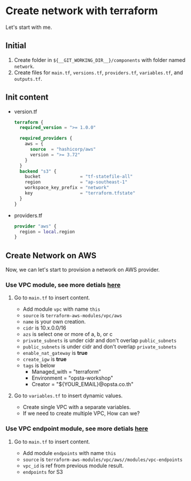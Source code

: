 # Create network with terraform

Let's start with me.

## Initial

1. Create folder in `${__GIT_WORKING_DIR__}/components` with folder named `network`.
2. Create files for `main.tf`, `versions.tf`, `providers.tf`, `variables.tf`, and `outputs.tf`.

## Init content

- version.tf

    ```tf
    terraform {
      required_version = ">= 1.0.0"

      required_providers {
        aws = {
          source  = "hashicorp/aws"
          version = ">= 3.72"
        }
      }
      backend "s3" {
        bucket               = "tf-statefile-all"
        region               = "ap-southeast-1"
        workspace_key_prefix = "network"
        key                  = "terraform.tfstate"
      }
    }
    ```

- providers.tf

    ```tf
    provider "aws" {
      region = local.region
    }
    ```

## Create Network on AWS

Now, we can let's start to provision a network on AWS provider.

### Use VPC module, see more detials [here](https://registry.terraform.io/modules/terraform-aws-modules/vpc/aws/latest)

1. Go to `main.tf` to insert content.

   - Add module `vpc` with name `this`
   - `source` is `terraform-aws-modules/vpc/aws`
   - `name` is your own creation.
   - `cidr` is 10.x.0.0/16
   - `azs` is select one or more of a, b, or c
   - `private_subnets` is under cidr and don't overlap `public_subnets`
   - `public_subnets` is under cidr and don't overlap `private_subnets`
   - `enable_nat_gateway` is **true**
   - `create_igw` is **true**
   - `tags` is below
      - Managed_with = "terraform"
      - Environment = "opsta-workshop"
      - Creator = "${YOUR_EMAIL}@opsta.co.th"
2. Go to `variables.tf` to insert dynamic values.

   - Create single VPC with a separate variables.
   - If we need to create multiple VPC, How can we?

### Use VPC endpoint module, see more detials [here](https://registry.terraform.io/modules/terraform-aws-modules/vpc/aws/latest/submodules/vpc-endpoints)

1. Go to `main.tf` to insert content.

   - Add module `endpoints` with name `this`
   - `source` is `terraform-aws-modules/vpc/aws//modules/vpc-endpoints`
   - `vpc_id` is ref from previous module result.
   - `endpoints` for S3
